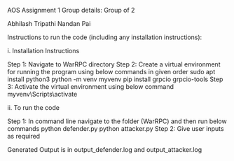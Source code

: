 AOS Assignment 1
Group details: Group of 2

Abhilash Tripathi
Nandan Pai


Instructions to run the code (including any installation instructions):

i. Installation Instructions

Step 1: Navigate to WarRPC directory
Step 2: Create a virtual environment for running the program using below commands in given order
	sudo apt install python3
	python -m venv myvenv
	pip install grpcio grpcio-tools
Step 3: Activate the virtual environment using below command
	myvenv\Scripts\activate
 
ii. To run the code

Step 1: In command line navigate to the folder (WarRPC) and then run below commands
	python defender.py
	python attacker.py
Step 2: Give user inputs as required


Generated Output is in output_defender.log and output_attacker.log